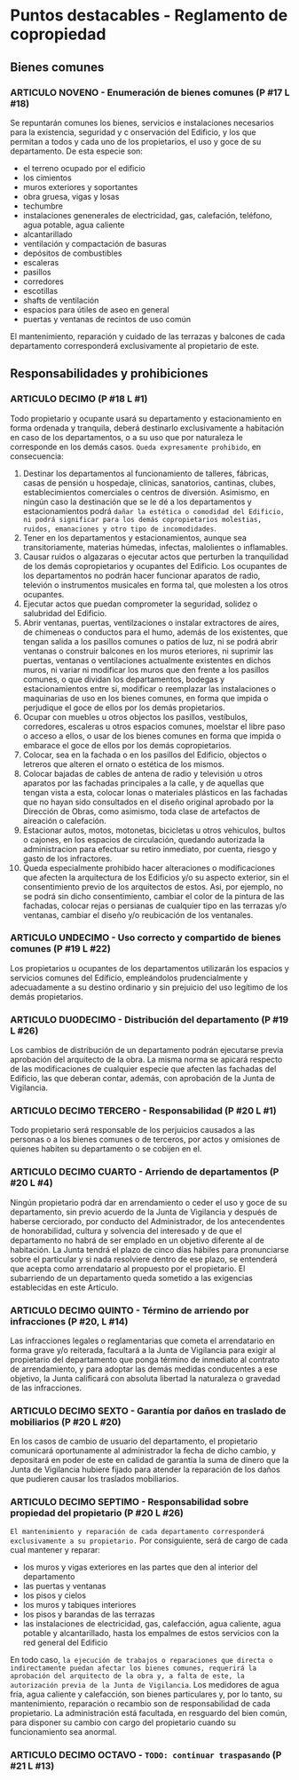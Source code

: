 # Puntos destacables - Reglamento de copropiedad

## Bienes comunes

### ARTICULO NOVENO - Enumeración de bienes comunes (P #17 L #18)
Se repuntarán comunes los bienes, servicios e instalaciones necesarios para la existencia, seguridad y c onservación del Edificio, y los que permitan a todos y cada uno de los propietarios, el uso y goce de su departamento. De esta especie son:

-  el terreno ocupado por el edificio
- los cimientos
- muros exteriores y soportantes
- obra gruesa, vigas y losas
- techumbre
- instalaciones genenerales de electricidad, gas, calefación, teléfono, agua potable, agua caliente
- alcantarillado
- ventilación y compactación de basuras
- depósitos de combustibles
- escaleras
- pasillos
- corredores
- escotillas
- shafts de ventilación
- espacios para útiles de aseo en general
- puertas y ventanas de recintos de uso común

El mantenimiento, reparación y cuidado de las terrazas y balcones de cada departamento corresponderá exclusivamente al propietario de este.

## Responsabilidades y prohibiciones

### ARTICULO DECIMO (P #18 L #1)

Todo propietario y ocupante usará su departamento y estacionamiento en forma ordenada y tranquila, deberá destinarlo exclusivamente a habitación en caso de los departamentos, o a su uso que por naturaleza le corresponde en los demás casos. `Queda expresamente prohibido`, en consecuencia:
 1. Destinar los departamentos al funcionamiento de talleres, fábricas, casas de pensión u hospedaje, clinicas, sanatorios, cantinas, clubes, establecimientos comerciales o centros de diversión. Asimismo, en ningún caso la destinación que se le dé a los departamentos y estacionamientos podrá `dañar la estética o comodidad del Edificio, ni podrá significar para los demás copropietarios molestias, ruidos, emanaciones y otro tipo de incomodidades`.
 2. Tener en los departamentos y estacionamientos, aunque sea transitoriamente, materias húmedas, infectas, malolientes o inflamables.
 3. Causar ruidos o algazaras o ejecutar actos que perturben la tranquilidad de los demás copropietarios y ocupantes del Edificio. Los ocupantes de los departamentos no podrán hacer funcionar aparatos de radio, televión o instrumentos musicales en forma tal, que molesten a los otros ocupantes.
 4. Ejecutar actos que puedan comprometer la seguridad, solidez o salubridad del Edificio.
 5. Abrir ventanas, puertas, ventilzaciones o instalar extractores de aires, de chimeneas o conductos para el humo, además de los existentes, que tengan salida a los pasillos comunes o patios de luz, ni se podrá abrir ventanas o construir balcones en los muros eteriores, ni suprimir las puertas, ventanas o ventilaciones actualmente existentes en dichos muros, ni variar ni modificar los muros que den frente a los pasillos comunes, o que dividan los departamentos, bodegas y estacionamientos entre si, modificar o reemplazar las instalaciones o maquinarias de uso en los bienes comunes, en forma que impida o perjudique el goce de ellos por los demás propietarios.
 6. Ocupar con muebles u otros objectos los pasillos, vestíbulos, corredores, escaleras u otros espacios comunes, moelstar el libre paso o acceso a ellos, o usar de los bienes comunes en forma que impida o embarace el goce de ellos por los demás copropietarios.
 7. Colocar, sea en la fachada o en los pasillos del Edificio, objectos o letreros que alteren el ornato o estética de los mismos.
 8. Colocar bajadas de cables de antena de radio y televisión u otros aparatos por las fachadas principales a la calle, y de aquellas que tengan vista a esta, colocar lonas o materiales plásticos en las fachadas que no hayan sido consultados en el diseño original aprobado por la Dirección de Obras, como asimismo, toda clase de artefactos de aireación o calefación.
 9. Estacionar autos, motos, motonetas, bicicletas u otros vehiculos, bultos o cajones, en los espacios de circulación, quedando autorizada la administracion para efectuar su retiro inmediato, por cuenta, riesgo y gasto de los infractores.
 10. Queda especialmente prohibido hacer alteraciones o modificaciones que afecten la arquitectura de los Edificios y/o su aspecto exterior, sin el consentimiento previo de los arquitectos de estos. Asi, por ejemplo, no se podrá sin dicho consentimiento, cambiar el color de la pintura de las fachadas, colocar rejas o persianas de cualquier tipo en las terrazas y/o ventanas, cambiar el diseño y/o reubicación de los ventanales.
 
 ### ARTICULO UNDECIMO - Uso correcto y compartido de bienes comunes (P #19 L #22)
 Los propietarios u ocupantes de los departamentos utilizarán los espacios y servicios comunes del Edificio, empleándolos prudencialmente y adecuadamente a su destino ordinario y sin prejuicio del uso legítimo de los demás propietarios.

 ### ARTICULO DUODECIMO - Distribución del departamento (P #19 L #26)

 Los cambios de distribución de un departamento podrán ejecutarse previa aprobación del arquitecto de la obra. La misma norma se apicará respecto de las modificaciones de cualquier especie que afecten las fachadas del Edificio, las que deberan contar, además, con aprobación de la Junta de Vigilancia.
 
 ### ARTICULO DECIMO TERCERO - Responsabilidad (P #20 L #1)

 Todo propietario será responsable de los perjuicios causados a las personas o a los bienes comunes o de terceros, por actos y omisiones de quienes habiten su departamento o se cobijen en el.

 ### ARTICULO DECIMO CUARTO - Arriendo de departamentos (P #20 L #4)

 Ningún propietario podrá dar en arrendamiento o ceder el uso y goce de su departamento, sin previo acuerdo de la Junta de Vigilancia y después de haberse cerciorado, por conducto del Administrador, de los antecendentes de honorabilidad, cultura y solvencia del interesado y de que el departamento no habrá de ser emplado en un objetivo diferente al de habitación. La Junta tendrá el plazo de cinco días hábiles para pronunciarse sobre el particular y si nada resolviere dentro de ese plazo, se entenderá que acepta como arrendatario al propuesto por el propietario. El subarriendo de un departamento queda sometido a las exigencias establecidas en este Artículo.

 ### ARTICULO DECIMO QUINTO - Término de arriendo por infracciones (P #20, L #14)

 Las infracciones legales o reglamentarias que cometa el arrendatario en forma grave y/o reiterada, facultará a la Junta de Vigilancia para exigir al propietario del departamento que ponga término de inmediato al contrato de arrendamiento, y para adoptar las demás medidas conducentes a ese objetivo, la Junta calificará con absoluta libertad la naturaleza o gravedad de las infracciones.

### ARTICULO DECIMO SEXTO - Garantía por daños en traslado de mobiliarios (P #20 L #20)

En los casos de cambio de usuario del departamento, el propietario comunicará oportunamente al administrador la fecha de dicho cambio, y depositará en poder de este en calidad de garantía la suma de dinero que la Junta de Vigilancia hubiere fijado para atender la reparación de los daños que pudieren causar los traslados mobiliarios.

### ARTICULO DECIMO SEPTIMO - Responsabilidad sobre propiedad del propietario (P #20 L #26)

`El mantenimiento y reparación de cada departamento corresponderá exclusivamente a su propietario.` Por consiguiente, será de cargo de cada cual mantener y reparar:
 - los muros y vigas exteriores en las partes que den al interior del departamento
 - las puertas y ventanas
 - los pisos y cielos
 - los muros y tabiques interiores
 - los pisos y barandas de las terrazas
 - las instalaciones de electricidad, gas, calefacción, agua caliente, agua potable y alcantarillado, hasta los empalmes de estos servicios con la red general del Edificio

 En todo caso, `la ejecución de trabajos o reparaciones que directa o indirectamente puedan afectar los bienes comunes, requerirá la aprobación del arquitecto de la obra y, a falta de este, la autorización previa de la Junta de Vigilancia`. Los medidores de agua fría, agua caliente y calefacción, son bienes particulares y, por lo tanto, su mantenimiento, reparación o recambio son de responsabilidad de cada propietario.
 La administración está facultada, en resguardo del bien común, para disponer su cambio con cargo del propietario cuando su funcionamiento sea anormal.

### ARTICULO DECIMO OCTAVO - `TODO: continuar traspasando` (P #21 L #13)

